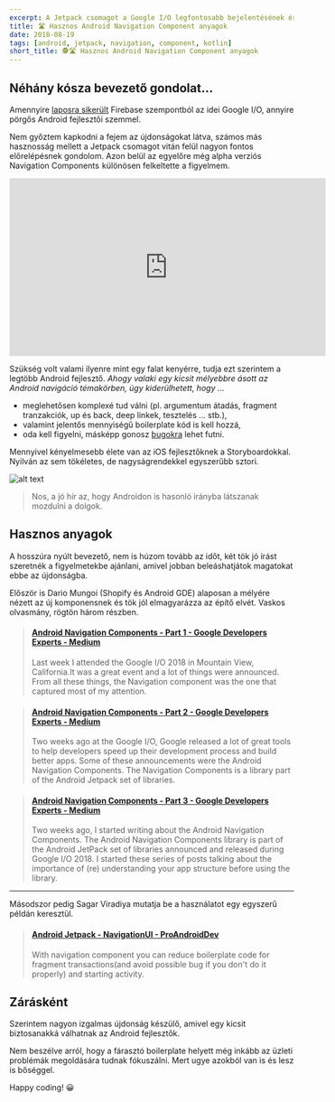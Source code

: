 ```yaml
---
excerpt: A Jetpack csomagot a Google I/O legfontosabb bejelentésének éreztem. Azon belül pedig a Navigation Components  különösen felkeltette a figyelmem.
title: 🛣️ Hasznos Android Navigation Component anyagok
date: 2018-08-19
tags: [android, jetpack, navigation, component, kotlin]
short_title: 🕵🛣️ Hasznos Android Navigation Component anyagok
---
```


## Néhány kósza bevezető gondolat...

Amennyire [laposra sikerült](https://appcraft.hu/posts/news/2018/08/18/firebase-news.html) Firebase szempontból az idei Google I/O, annyire pörgős Android fejlesztői szemmel.

Nem győztem kapkodni a fejem az újdonságokat látva, számos más hasznosság mellett a Jetpack csomagot vitán felül nagyon fontos előrelépésnek gondolom. Azon belül az egyelőre még alpha verziós Navigation Components  különösen felkeltette a figyelmem.

<iframe width="560" height="315" src="https://www.youtube.com/embed/8GCXtCjtg40" frameborder="0" allow="autoplay; encrypted-media" allowfullscreen></iframe>

Szükség volt valami ilyenre mint egy falat kenyérre, tudja ezt szerintem a legtöbb Android fejlesztő. *Ahogy valaki egy kicsit mélyebbre ásott az Android navigáció témakörben, úgy kiderülhetett, hogy ...*

- meglehetősen komplexé tud válni (pl. argumentum átadás, fragment tranzakciók, up és back, deep linkek, tesztelés ... stb.),
- valamint jelentős mennyiségű boilerplate kód is kell hozzá,
- oda kell figyelni, másképp gonosz [bugokra](https://www.androiddesignpatterns.com/2013/08/fragment-transaction-commit-state-loss.html) lehet futni.

Mennyivel kényelmesebb élete van az iOS fejlesztőknek a Storyboardokkal. Nyilván az sem tökéletes, de nagyságrendekkel egyszerűbb sztori.

![alt text](https://appcraft.hu/assets/img/android-nav-comp-01.png)

> Nos, a jó hír az, hogy Androidon is hasonló irányba látszanak mozdulni a dolgok.

## Hasznos anyagok

A hosszúra nyúlt bevezető, nem is húzom tovább az időt, két tök jó írást szeretnék a figyelmetekbe ajánlani, amivel jobban beleáshatjátok magatokat ebbe az újdonságba.

Először is Dario Mungoi (Shopify és Android GDE) alaposan a mélyére nézett az új komponensnek és tök jól elmagyarázza az építő elvét. Vaskos olvasmány, rögtön három részben.

<blockquote class="embedly-card"><h4><a href="https://medium.com/google-developer-experts/android-navigation-components-part-1-236b2a479d44">Android Navigation Components - Part 1 - Google Developers Experts - Medium</a></h4><p>Last week I attended the Google I/O 2018 in Mountain View, California.It was a great event and a lot of things were announced. From all these things, the Navigation component was the one that captured most of my attention.</p></blockquote>
<script async src="//cdn.embedly.com/widgets/platform.js" charset="UTF-8"></script>

<blockquote class="embedly-card"><h4><a href="https://medium.com/google-developer-experts/android-navigation-components-part-2-ca643eb301e3">Android Navigation Components - Part 2 - Google Developers Experts - Medium</a></h4><p>Two weeks ago at the Google I/O, Google released a lot of great tools to help developers speed up their development process and build better apps. Some of these announcements were the Android Navigation Components. The Navigation Components is a library part of the Android Jetpack set of libraries.</p></blockquote>
<script async src="//cdn.embedly.com/widgets/platform.js" charset="UTF-8"></script>

<blockquote class="embedly-card"><h4><a href="https://medium.com/google-developer-experts/android-navigation-components-part-3-19554ec9ae83">Android Navigation Components - Part 3 - Google Developers Experts - Medium</a></h4><p>Two weeks ago, I started writing about the Android Navigation Components. The Android Navigation Components library is part of the Android JetPack set of libraries announced and released during Google I/O 2018. I started these series of posts talking about the importance of (re) understanding your app structure before using the library.</p></blockquote>
<script async src="//cdn.embedly.com/widgets/platform.js" charset="UTF-8"></script>

---

Másodszor pedig Sagar Viradiya mutatja be a használatot egy egyszerű példán keresztül.

<blockquote class="embedly-card"><h4><a href="https://proandroiddev.com/android-jetpack-navigationui-a7c9f17c510e">Android Jetpack - NavigationUI - ProAndroidDev</a></h4><p>With navigation component you can reduce boilerplate code for fragment transactions(and avoid possible bug if you don't do it properly) and starting activity.</p></blockquote>
<script async src="//cdn.embedly.com/widgets/platform.js" charset="UTF-8"></script>

## Zárásként

Szerintem nagyon izgalmas újdonság készülő, amivel egy kicsit biztosanakká válhatnak az Android fejlesztők.

Nem beszélve arról, hogy a fárasztó boilerplate helyett még inkább az üzleti problémák megoldására tudnak fókuszálni. Mert ugye azokból van is és lesz is bőséggel.

Happy coding! 😀